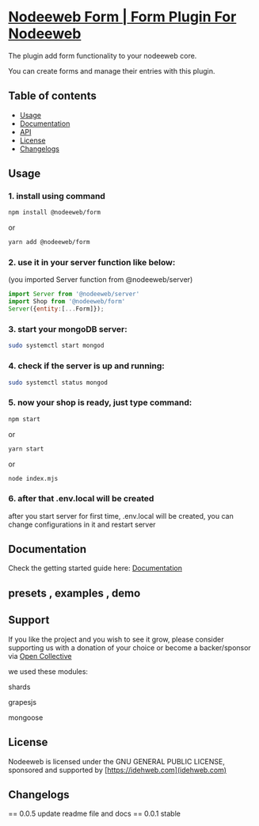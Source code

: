 # [Nodeeweb Form | Form Plugin For Nodeeweb](https://idehweb.com/product/creare-website-or-application-with-nodeeweb/)

The plugin add form functionality to your nodeeweb core.

You can create forms and manage their entries with this plugin.

## Table of contents

* [Usage](#usage)
* [Documentation](#documentation)
* [API](#api)
* [License](#license)
* [Changelogs](#Changelogs)




## Usage

### 1. install using command
```bash
npm install @nodeeweb/form
```
or
```bash
yarn add @nodeeweb/form
```

### 2. use it in your server function like below:
(you imported Server function from @nodeeweb/server)
```jsx static
import Server from '@nodeeweb/server'
import Shop from '@nodeeweb/form'
Server({entity:[...Form]});
```
### 3. start your mongoDB server:
```bash
sudo systemctl start mongod
```
### 4. check if the server is up and running:
```bash
sudo systemctl status mongod
```

### 5. now your shop is ready, just type command:
```bash
npm start
```
or
```bash
yarn start
```
or
```bash
node index.mjs
```
### 6. after that .env.local will be created

after you start server for first time, .env.local will be created, you can change configurations in it and restart server

## Documentation

Check the getting started guide here: [Documentation]


## presets , examples , demo


## Support

If you like the project and you wish to see it grow, please consider supporting us with a donation of your choice or become a backer/sponsor via [Open Collective](https://idehweb.com/)

we used these modules:

shards

grapesjs

mongoose


## License

Nodeeweb is licensed under the GNU GENERAL PUBLIC LICENSE, sponsored and supported by [https://idehweb.com](idehweb.com)

[Documentation]: <https://idehweb.com/nodeeweb/>
[API-Reference]: <https://idehweb.com/nodeeweb/api/>
[CMS]: <https://en.wikipedia.org/wiki/Content_management_system>

## Changelogs

== 0.0.5
    update readme file and docs
== 0.0.1 
    stable

